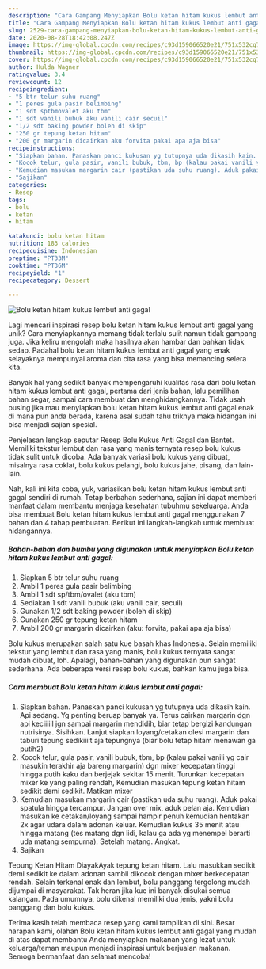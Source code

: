 ```yaml
---
description: "Cara Gampang Menyiapkan Bolu ketan hitam kukus lembut anti gagal yang Lezat"
title: "Cara Gampang Menyiapkan Bolu ketan hitam kukus lembut anti gagal yang Lezat"
slug: 2529-cara-gampang-menyiapkan-bolu-ketan-hitam-kukus-lembut-anti-gagal-yang-lezat
date: 2020-08-28T18:42:08.247Z
image: https://img-global.cpcdn.com/recipes/c93d159066520e21/751x532cq70/bolu-ketan-hitam-kukus-lembut-anti-gagal-foto-resep-utama.jpg
thumbnail: https://img-global.cpcdn.com/recipes/c93d159066520e21/751x532cq70/bolu-ketan-hitam-kukus-lembut-anti-gagal-foto-resep-utama.jpg
cover: https://img-global.cpcdn.com/recipes/c93d159066520e21/751x532cq70/bolu-ketan-hitam-kukus-lembut-anti-gagal-foto-resep-utama.jpg
author: Hulda Wagner
ratingvalue: 3.4
reviewcount: 12
recipeingredient:
- "5 btr telur suhu ruang"
- "1 peres gula pasir belimbing"
- "1 sdt sptbmovalet aku tbm"
- "1 sdt vanili bubuk aku vanili cair secuil"
- "1/2 sdt baking powder boleh di skip"
- "250 gr tepung ketan hitam"
- "200 gr margarin dicairkan aku forvita pakai apa aja bisa"
recipeinstructions:
- "Siapkan bahan. Panaskan panci kukusan yg tutupnya uda dikasih kain. Api sedang. Yg penting beruap banyak ya. Terus cairkan margarin dgn api keciiiiil jgn sampai margarin mendidih, biar tetap bergizi kandungan nutrisinya. Sisihkan. Lanjut siapkan loyang/cetakan olesi margarin dan taburi tepung sedikiiiit aja tepungnya (biar bolu tetap hitam menawan ga putih2)"
- "Kocok telur, gula pasir, vanili bubuk, tbm, bp (kalau pakai vanili yg cair masukin terakhir aja bareng margarin) dgn mixer kecepatan tinggi hingga putih kaku dan berjejak sekitar 15 menit. Turunkan kecepatan mixer ke yang paling rendah, Kemudian masukan tepung ketan hitam sedikit demi sedikit. Matikan mixer"
- "Kemudian masukan margarin cair (pastikan uda suhu ruang). Aduk pakai spatula hingga tercampur. Jangan over mix, aduk pelan aja. Kemudian masukan ke cetakan/loyang sampai hampir penuh kemudian hentakan 2x agar udara dalam adonan keluar. Kemudian kukus 35 menit atau hingga matang (tes matang dgn lidi, kalau ga ada yg menempel berarti uda matang sempurna). Setelah matang. Angkat."
- "Sajikan"
categories:
- Resep
tags:
- bolu
- ketan
- hitam

katakunci: bolu ketan hitam 
nutrition: 183 calories
recipecuisine: Indonesian
preptime: "PT33M"
cooktime: "PT36M"
recipeyield: "1"
recipecategory: Dessert

---
```



![Bolu ketan hitam kukus lembut anti gagal](https://img-global.cpcdn.com/recipes/c93d159066520e21/751x532cq70/bolu-ketan-hitam-kukus-lembut-anti-gagal-foto-resep-utama.jpg)

Lagi mencari inspirasi resep bolu ketan hitam kukus lembut anti gagal yang unik? Cara menyiapkannya memang tidak terlalu sulit namun tidak gampang juga. Jika keliru mengolah maka hasilnya akan hambar dan bahkan tidak sedap. Padahal bolu ketan hitam kukus lembut anti gagal yang enak selayaknya mempunyai aroma dan cita rasa yang bisa memancing selera kita.

Banyak hal yang sedikit banyak mempengaruhi kualitas rasa dari bolu ketan hitam kukus lembut anti gagal, pertama dari jenis bahan, lalu pemilihan bahan segar, sampai cara membuat dan menghidangkannya. Tidak usah pusing jika mau menyiapkan bolu ketan hitam kukus lembut anti gagal enak di mana pun anda berada, karena asal sudah tahu triknya maka hidangan ini bisa menjadi sajian spesial.

Penjelasan lengkap seputar Resep Bolu Kukus Anti Gagal dan Bantet. Memiliki tekstur lembut dan rasa yang manis ternyata resep bolu kukus tidak sulit untuk dicoba. Ada banyak variasi bolu kukus yang dibuat, misalnya rasa coklat, bolu kukus pelangi, bolu kukus jahe, pisang, dan lain-lain.


Nah, kali ini kita coba, yuk, variasikan bolu ketan hitam kukus lembut anti gagal sendiri di rumah. Tetap berbahan sederhana, sajian ini dapat memberi manfaat dalam membantu menjaga kesehatan tubuhmu sekeluarga. Anda bisa membuat Bolu ketan hitam kukus lembut anti gagal menggunakan 7 bahan dan 4 tahap pembuatan. Berikut ini langkah-langkah untuk membuat hidangannya.

<!--inarticleads1-->

##### Bahan-bahan dan bumbu yang digunakan untuk menyiapkan Bolu ketan hitam kukus lembut anti gagal:

1. Siapkan 5 btr telur suhu ruang
1. Ambil 1 peres gula pasir belimbing
1. Ambil 1 sdt sp/tbm/ovalet (aku tbm)
1. Sediakan 1 sdt vanili bubuk (aku vanili cair, secuil)
1. Gunakan 1/2 sdt baking powder (boleh di skip)
1. Gunakan 250 gr tepung ketan hitam
1. Ambil 200 gr margarin dicairkan (aku: forvita, pakai apa aja bisa)


Bolu kukus merupakan salah satu kue basah khas Indonesia. Selain memiliki tekstur yang lembut dan rasa yang manis, bolu kukus ternyata sangat mudah dibuat, loh. Apalagi, bahan-bahan yang digunakan pun sangat sederhana. Ada beberapa versi resep bolu kukus, bahkan kamu juga bisa. 

<!--inarticleads2-->

##### Cara membuat Bolu ketan hitam kukus lembut anti gagal:

1. Siapkan bahan. Panaskan panci kukusan yg tutupnya uda dikasih kain. Api sedang. Yg penting beruap banyak ya. Terus cairkan margarin dgn api keciiiiil jgn sampai margarin mendidih, biar tetap bergizi kandungan nutrisinya. Sisihkan. Lanjut siapkan loyang/cetakan olesi margarin dan taburi tepung sedikiiiit aja tepungnya (biar bolu tetap hitam menawan ga putih2)
1. Kocok telur, gula pasir, vanili bubuk, tbm, bp (kalau pakai vanili yg cair masukin terakhir aja bareng margarin) dgn mixer kecepatan tinggi hingga putih kaku dan berjejak sekitar 15 menit. Turunkan kecepatan mixer ke yang paling rendah, Kemudian masukan tepung ketan hitam sedikit demi sedikit. Matikan mixer
1. Kemudian masukan margarin cair (pastikan uda suhu ruang). Aduk pakai spatula hingga tercampur. Jangan over mix, aduk pelan aja. Kemudian masukan ke cetakan/loyang sampai hampir penuh kemudian hentakan 2x agar udara dalam adonan keluar. Kemudian kukus 35 menit atau hingga matang (tes matang dgn lidi, kalau ga ada yg menempel berarti uda matang sempurna). Setelah matang. Angkat.
1. Sajikan


Tepung Ketan Hitam DiayakAyak tepung ketan hitam. Lalu masukkan sedikit demi sedikit ke dalam adonan sambil dikocok dengan mixer berkecepatan rendah. Selain terkenal enak dan lembut, bolu panggang tergolong mudah dijumpai di masyarakat. Tak heran jika kue ini banyak disukai semua kalangan. Pada umumnya, bolu dikenal memiliki dua jenis, yakni bolu panggang dan bolu kukus. 

Terima kasih telah membaca resep yang kami tampilkan di sini. Besar harapan kami, olahan Bolu ketan hitam kukus lembut anti gagal yang mudah di atas dapat membantu Anda menyiapkan makanan yang lezat untuk keluarga/teman maupun menjadi inspirasi untuk berjualan makanan. Semoga bermanfaat dan selamat mencoba!
